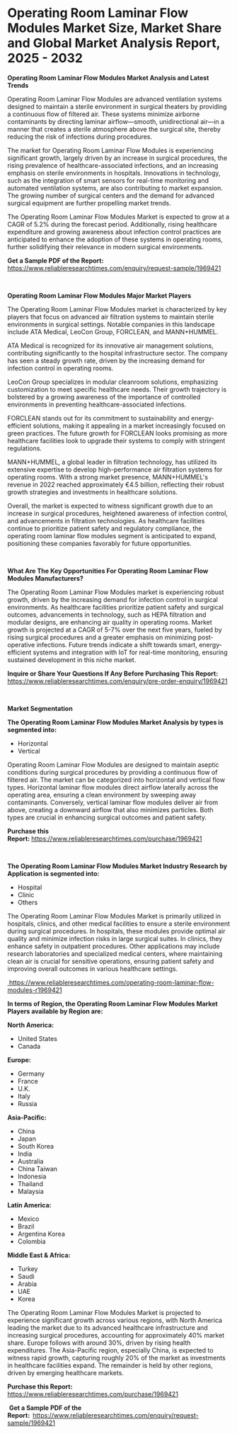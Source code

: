 <p><h1>Operating Room Laminar Flow Modules Market Size, Market Share and Global Market Analysis Report, 2025 - 2032</h1></p><p><strong>Operating Room Laminar Flow Modules Market Analysis and Latest Trends</strong></p>
<p><p>Operating Room Laminar Flow Modules are advanced ventilation systems designed to maintain a sterile environment in surgical theaters by providing a continuous flow of filtered air. These systems minimize airborne contaminants by directing laminar airflow—smooth, unidirectional air—in a manner that creates a sterile atmosphere above the surgical site, thereby reducing the risk of infections during procedures.</p><p>The market for Operating Room Laminar Flow Modules is experiencing significant growth, largely driven by an increase in surgical procedures, the rising prevalence of healthcare-associated infections, and an increasing emphasis on sterile environments in hospitals. Innovations in technology, such as the integration of smart sensors for real-time monitoring and automated ventilation systems, are also contributing to market expansion. The growing number of surgical centers and the demand for advanced surgical equipment are further propelling market trends.</p><p>The Operating Room Laminar Flow Modules Market is expected to grow at a CAGR of 5.2% during the forecast period. Additionally, rising healthcare expenditure and growing awareness about infection control practices are anticipated to enhance the adoption of these systems in operating rooms, further solidifying their relevance in modern surgical environments.</p></p>
<p><strong>Get a Sample PDF of the Report:&nbsp;</strong> <a href="https://www.reliableresearchtimes.com/enquiry/request-sample/1969421?utm_campaign=2219&utm_medium=2&utm_source=Github&utm_content=ia&utm_term=16042025&utm_id=operating-room-laminar-flow-modules">https://www.reliableresearchtimes.com/enquiry/request-sample/1969421</a></p>
<p>&nbsp;</p>
<p><strong>Operating Room Laminar Flow Modules Major Market Players</strong></p>
<p><p>The Operating Room Laminar Flow Modules market is characterized by key players that focus on advanced air filtration systems to maintain sterile environments in surgical settings. Notable companies in this landscape include ATA Medical, LeoCon Group, FORCLEAN, and MANN+HUMMEL.</p><p>ATA Medical is recognized for its innovative air management solutions, contributing significantly to the hospital infrastructure sector. The company has seen a steady growth rate, driven by the increasing demand for infection control in operating rooms. </p><p>LeoCon Group specializes in modular cleanroom solutions, emphasizing customization to meet specific healthcare needs. Their growth trajectory is bolstered by a growing awareness of the importance of controlled environments in preventing healthcare-associated infections.</p><p>FORCLEAN stands out for its commitment to sustainability and energy-efficient solutions, making it appealing in a market increasingly focused on green practices. The future growth for FORCLEAN looks promising as more healthcare facilities look to upgrade their systems to comply with stringent regulations.</p><p>MANN+HUMMEL, a global leader in filtration technology, has utilized its extensive expertise to develop high-performance air filtration systems for operating rooms. With a strong market presence, MANN+HUMMEL's revenue in 2022 reached approximately €4.5 billion, reflecting their robust growth strategies and investments in healthcare solutions.</p><p>Overall, the market is expected to witness significant growth due to an increase in surgical procedures, heightened awareness of infection control, and advancements in filtration technologies. As healthcare facilities continue to prioritize patient safety and regulatory compliance, the operating room laminar flow modules segment is anticipated to expand, positioning these companies favorably for future opportunities.</p></p>
<p>&nbsp;</p>
<p><strong>What Are The Key Opportunities For Operating Room Laminar Flow Modules Manufacturers?</strong></p>
<p><p>The Operating Room Laminar Flow Modules market is experiencing robust growth, driven by the increasing demand for infection control in surgical environments. As healthcare facilities prioritize patient safety and surgical outcomes, advancements in technology, such as HEPA filtration and modular designs, are enhancing air quality in operating rooms. Market growth is projected at a CAGR of 5-7% over the next five years, fueled by rising surgical procedures and a greater emphasis on minimizing post-operative infections. Future trends indicate a shift towards smart, energy-efficient systems and integration with IoT for real-time monitoring, ensuring sustained development in this niche market.</p></p>
<p><strong>Inquire or Share Your Questions If Any Before Purchasing This Report:</strong> <a href="https://www.reliableresearchtimes.com/enquiry/pre-order-enquiry/1969421?utm_campaign=2219&utm_medium=2&utm_source=Github&utm_content=ia&utm_term=16042025&utm_id=operating-room-laminar-flow-modules">https://www.reliableresearchtimes.com/enquiry/pre-order-enquiry/1969421</a></p>
<p>&nbsp;</p>
<p><strong>Market Segmentation</strong></p>
<p><strong>The Operating Room Laminar Flow Modules Market Analysis by types is segmented into:</strong></p>
<p><ul><li>Horizontal</li><li>Vertical</li></ul></p>
<p><p>Operating Room Laminar Flow Modules are designed to maintain aseptic conditions during surgical procedures by providing a continuous flow of filtered air. The market can be categorized into horizontal and vertical flow types. Horizontal laminar flow modules direct airflow laterally across the operating area, ensuring a clean environment by sweeping away contaminants. Conversely, vertical laminar flow modules deliver air from above, creating a downward airflow that also minimizes particles. Both types are crucial in enhancing surgical outcomes and patient safety.</p></p>
<p><strong>Purchase this Report:&nbsp;</strong><a href="https://www.reliableresearchtimes.com/purchase/1969421?utm_campaign=2219&utm_medium=2&utm_source=Github&utm_content=ia&utm_term=16042025&utm_id=operating-room-laminar-flow-modules">https://www.reliableresearchtimes.com/purchase/1969421</a></p>
<p>&nbsp;</p>
<p><strong>The Operating Room Laminar Flow Modules Market Industry Research by Application is segmented into:</strong></p>
<p><ul><li>Hospital</li><li>Clinic</li><li>Others</li></ul></p>
<p><p>The Operating Room Laminar Flow Modules Market is primarily utilized in hospitals, clinics, and other medical facilities to ensure a sterile environment during surgical procedures. In hospitals, these modules provide optimal air quality and minimize infection risks in large surgical suites. In clinics, they enhance safety in outpatient procedures. Other applications may include research laboratories and specialized medical centers, where maintaining clean air is crucial for sensitive operations, ensuring patient safety and improving overall outcomes in various healthcare settings.</p></p>
<p><a href="https://www.reliableresearchtimes.com/operating-room-laminar-flow-modules-r1969421?utm_campaign=2219&utm_medium=2&utm_source=Github&utm_content=ia&utm_term=16042025&utm_id=operating-room-laminar-flow-modules">&nbsp;https://www.reliableresearchtimes.com/operating-room-laminar-flow-modules-r1969421</a></p>
<p><strong>In terms of Region, the Operating Room Laminar Flow Modules Market Players available by Region are:</strong></p>
<p>
    <p> <strong> North America: </strong>
        <ul>
            <li>United States</li>
            <li>Canada</li>
        </ul>
        </p> 
    <p> <strong> Europe: </strong>
        <ul>
            <li>Germany</li>
            <li>France</li>
            <li>U.K.</li>
            <li>Italy</li>
            <li>Russia</li>
        </ul>
        </p> 
    <p> <strong> Asia-Pacific: </strong>
        <ul>
            <li>China</li>
            <li>Japan</li>
            <li>South Korea</li>
            <li>India</li>
            <li>Australia</li>
            <li>China Taiwan</li>
            <li>Indonesia</li>
            <li>Thailand</li>
            <li>Malaysia</li>
        </ul>
        </p> 
    <p> <strong> Latin America: </strong>
        <ul>
            <li>Mexico</li>
            <li>Brazil</li>
            <li>Argentina Korea</li>
            <li>Colombia</li>
        </ul>
        </p> 
    <p> <strong> Middle East & Africa: </strong>
        <ul>
            <li>Turkey</li>
            <li>Saudi</li>
            <li>Arabia</li>
            <li>UAE</li>
            <li>Korea</li>
        </ul>
    </p>
    </p>
<p><p>The Operating Room Laminar Flow Modules Market is projected to experience significant growth across various regions, with North America leading the market due to its advanced healthcare infrastructure and increasing surgical procedures, accounting for approximately 40% market share. Europe follows with around 30%, driven by rising health expenditures. The Asia-Pacific region, especially China, is expected to witness rapid growth, capturing roughly 20% of the market as investments in healthcare facilities expand. The remainder is held by other regions, driven by emerging healthcare markets.</p></p>
<p><strong>Purchase this Report: </strong><a href="https://www.reliableresearchtimes.com/purchase/1969421?utm_campaign=2219&utm_medium=2&utm_source=Github&utm_content=ia&utm_term=16042025&utm_id=operating-room-laminar-flow-modules">https://www.reliableresearchtimes.com/purchase/1969421</a></p>
<p>&nbsp;<strong>Get a Sample PDF of the Report:&nbsp;&nbsp;</strong><a href="https://www.reliableresearchtimes.com/enquiry/request-sample/1969421?utm_campaign=2219&utm_medium=2&utm_source=Github&utm_content=ia&utm_term=16042025&utm_id=operating-room-laminar-flow-modules">https://www.reliableresearchtimes.com/enquiry/request-sample/1969421</a></p>
<p><strong></strong></p>
<p><p></p><p></p><p></p></p>
